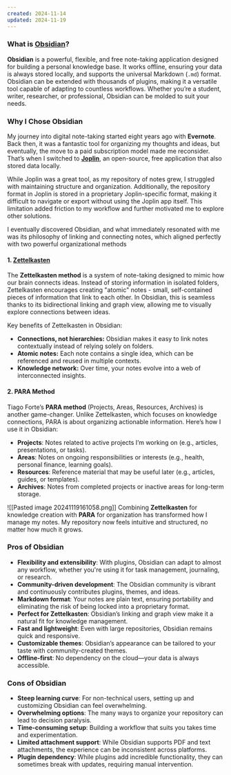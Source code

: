 ```yaml
---
created: 2024-11-14
updated: 2024-11-19
---
```

### What is [Obsidian](https://obsidian.md)?
**Obsidian** is a powerful, flexible, and free note-taking application designed for building a personal knowledge base. It works offline, ensuring your data is always stored locally, and supports the universal Markdown (`.md`) format. Obsidian can be extended with thousands of plugins, making it a versatile tool capable of adapting to countless workflows. Whether you’re a student, writer, researcher, or professional, Obsidian can be molded to suit your needs.

### Why I Chose Obsidian
My journey into digital note-taking started eight years ago with **Evernote**. Back then, it was a fantastic tool for organizing my thoughts and ideas, but eventually, the move to a paid subscription model made me reconsider. That’s when I switched to [**Joplin**](https://joplinapp.org/), an open-source, free application that also stored data locally. 

While Joplin was a great tool, as my repository of notes grew, I struggled with maintaining structure and organization. Additionally, the repository format in Joplin is stored in a proprietary Joplin-specific format, making it difficult to navigate or export without using the Joplin app itself. This limitation added friction to my workflow and further motivated me to explore other solutions.

I eventually discovered Obsidian, and what immediately resonated with me was its philosophy of linking and connecting notes, which aligned perfectly with two powerful organizational methods

#### 1. [Zettelkasten](https://en.wikipedia.org/wiki/Zettelkasten)
The **Zettelkasten method** is a system of note-taking designed to mimic how our brain connects ideas. Instead of storing information in isolated folders, Zettelkasten encourages creating "atomic" notes - small, self-contained pieces of information that link to each other. In Obsidian, this is seamless thanks to its bidirectional linking and graph view, allowing me to visually explore connections between ideas.

Key benefits of Zettelkasten in Obsidian:
- **Connections, not hierarchies:** Obsidian makes it easy to link notes contextually instead of relying solely on folders.
- **Atomic notes:** Each note contains a single idea, which can be referenced and reused in multiple contexts.
- **Knowledge network:** Over time, your notes evolve into a web of interconnected insights.

#### 2. PARA Method
Tiago Forte’s **PARA method** (Projects, Areas, Resources, Archives) is another game-changer. Unlike Zettelkasten, which focuses on knowledge connections, PARA is about organizing actionable information. Here’s how I use it in Obsidian:
- **Projects**: Notes related to active projects I’m working on (e.g., articles, presentations, or tasks).
- **Areas**: Notes on ongoing responsibilities or interests (e.g., health, personal finance, learning goals).
- **Resources**: Reference material that may be useful later (e.g., articles, guides, or templates).
- **Archives**: Notes from completed projects or inactive areas for long-term storage.

![[Pasted image 20241119161058.png]]
Combining **Zettelkasten** for knowledge creation with **PARA** for organization has transformed how I manage my notes. My repository now feels intuitive and structured, no matter how much it grows.

### Pros of Obsidian
- **Flexibility and extensibility**: With plugins, Obsidian can adapt to almost any workflow, whether you're using it for task management, journaling, or research.
- **Community-driven development**: The Obsidian community is vibrant and continuously contributes plugins, themes, and ideas.
- **Markdown format**: Your notes are plain text, ensuring portability and eliminating the risk of being locked into a proprietary format.
- **Perfect for Zettelkasten**: Obsidian’s linking and graph view make it a natural fit for knowledge management.
- **Fast and lightweight**: Even with large repositories, Obsidian remains quick and responsive.
- **Customizable themes**: Obsidian’s appearance can be tailored to your taste with community-created themes.
- **Offline-first**: No dependency on the cloud—your data is always accessible.

### Cons of Obsidian
- **Steep learning curve**: For non-technical users, setting up and customizing Obsidian can feel overwhelming.
- **Overwhelming options**: The many ways to organize your repository can lead to decision paralysis.
- **Time-consuming setup**: Building a workflow that suits you takes time and experimentation.
- **Limited attachment support**: While Obsidian supports PDF and text attachments, the experience can be inconsistent across platforms.
- **Plugin dependency**: While plugins add incredible functionality, they can sometimes break with updates, requiring manual intervention.